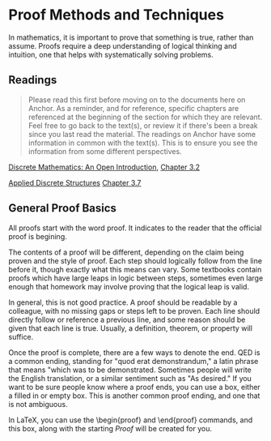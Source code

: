 
# Proof Methods and Techniques

In mathematics, it is important to prove that something is true, rather than assume. Proofs require a deep understanding of logical thinking and intuition, one that helps with systematically solving problems.

## Readings

> Please read this first before moving on to the documents here on Anchor.
> As a reminder, and for reference, specific chapters are referenced at the beginning of the section for which they are relevant.
> Feel free to go back to the text(s), or review it if there's been a break since you last read the material.
> The readings on Anchor have some information in common with the text(s). This is to ensure you see the information from some different perspectives.

[Discrete Mathematics: An Open Introduction](https://discrete.openmathbooks.org/dmoi3/dmoi.html), [Chapter 3.2](https://discrete.openmathbooks.org/dmoi3/sec_logic-proofs.html)

[Applied Discrete Structures](https://discretemath.org/ads/ads.html) [Chapter 3.7](https://discretemath.org/ads/s-induction.html)

## General Proof Basics

All proofs start with the word proof. It indicates to the reader that the official proof is begining.

The contents of a proof will be different, depending on the claim being proven and the style of proof. Each step should logically follow from the line before it, though exactly what this means can vary. Some textbooks contain proofs which have large leaps in logic between steps, sometimes even large enough that homework may involve proving that the logical leap is valid.

In general, this is not good practice. A proof should be readable by a colleague, with no missing gaps or steps left to be proven. Each line should directly follow or reference a previous line, and some reason should be given that each line is true. Usually, a definition, theorem, or property will suffice.

Once the proof is complete, there are a few ways to denote the end. QED is a common ending, standing for "quod erat demonstrandum," a latin phrase that means "which was to be demonstrated. Sometimes people will write the English translation, or a similar sentiment such as "As desired." If you want to be sure people know where a proof ends, you can use a box, either a filled in or empty box. This is another common proof ending, and one that is not ambiguous.

In LaTeX, you can use the \\begin{proof} and \\end{proof} commands, and this box, along with the starting _Proof_ will be created for you.